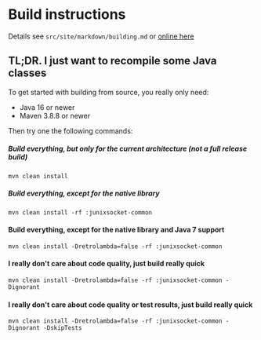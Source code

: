 # Build instructions

Details see `src/site/markdown/building.md` or [online here](https://kohlschutter.github.io/junixsocket/building.html)

## TL;DR. I just want to recompile some Java classes

To get started with building from source, you really only need:

- Java 16 or newer
- Maven 3.8.8 or newer

Then try one the following commands:

##### Build everything, but only for the current architecture (not a full release build)

    mvn clean install

##### Build everything, except for the native library

    mvn clean install -rf :junixsocket-common

#### Build everything, except for the native library and Java 7 support

    mvn clean install -Dretrolambda=false -rf :junixsocket-common

#### I really don't care about code quality, just build really quick

    mvn clean install -Dretrolambda=false -rf :junixsocket-common -Dignorant

#### I really don't care about code quality or test results, just build really quick

    mvn clean install -Dretrolambda=false -rf :junixsocket-common -Dignorant -DskipTests
